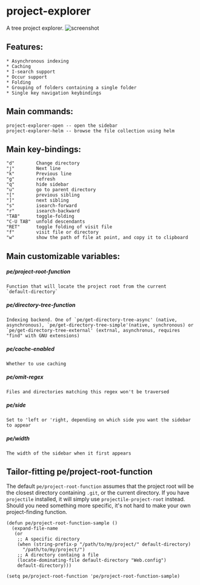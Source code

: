 # project-explorer
A tree project explorer.
![screenshot](https://github.com/sabof/project-explorer/raw/master/screenshot.png)

## Features:
    * Asynchronous indexing
    * Caching
    * I-search support
    * Occur support
    * Folding
    * Grouping of folders containing a single folder
    * Single key navigation keybindings

## Main commands:

    project-explorer-open -- open the sidebar
    project-explorer-helm -- browse the file collection using helm

## Main key-bindings:

    "d"        Change directory
    "j"        Next line
    "k"        Previous line
    "g"        refresh
    "q"        hide sidebar
    "u"        go to parent directory
    "["        previous sibling
    "]"        next sibling
    "s"        isearch-forward
    "r"        isearch-backward
    "TAB"      toggle-folding
    "C-U TAB"  unfold descendants
    "RET"      toggle folding of visit file
    "f"        visit file or directory
    "w"        show the path of file at point, and copy it to clipboard

## Main customizable variables:

##### pe/project-root-function

    Function that will locate the project root from the current
    `default-directory`

##### pe/directory-tree-function

    Indexing backend. One of `pe/get-directory-tree-async' (native,
    asynchronous), `pe/get-directory-tree-simple'(native, synchronous) or
    `pe/get-directory-tree-external' (extrnal, asynchronus, requires
    "find" with GNU extensions)

##### pe/cache-enabled

    Whether to use caching

##### pe/omit-regex

    Files and directories matching this regex won't be traversed

##### pe/side

    Set to 'left or 'right, depending on which side you want the sidebar to appear

##### pe/width

    The width of the sidebar when it first appears

## Tailor-fitting pe/project-root-function

The default `pe/project-root-function` assumes that the project root will be the closest directory containing `.git`, or the current directory. If you have `projectile` installed, it will simply use `projectile-project-root` instead. Should you need something more specific, it's not hard to make your own project-finding function.

```emacs-lisp
(defun pe/project-root-function-sample ()
  (expand-file-name
   (or
    ;; A specific directory
    (when (string-prefix-p "/path/to/my/project/" default-directory)
      "/path/to/my/project/")
    ;; A directory containg a file
    (locate-dominating-file default-directory "Web.config")
    default-directory)))

(setq pe/project-root-function 'pe/project-root-function-sample)
```

